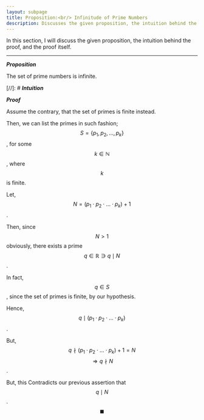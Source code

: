 ```yaml
---
layout: subpage
title: Proposition:<br/> Infinitude of Prime Numbers
description: Discusses the given proposition, the intuition behind the proof, and the proof itself
---
```


In this section, I will discuss the given proposition, the intuition behind the proof, and the
proof itself.

---

_**Proposition**_

The set of prime numbers is infinite.

[//]: # _**Intuition**_

_**Proof**_

Assume the contrary, that the set of primes is finite instead.

Then, we can list the primes in such fashion; $$S = \{p_1, p_2, ..., p_k\}$$, for some
$$k \in \mathbb{N}$$, where $$k$$ is finite.

Let, $$N = (p_1 \cdot p_2 \cdot ... \cdot p_k) + 1$$.

Then, since $$N > 1$$ obviously, there exists a prime $$q \in \mathbb{R} \ni q \mid N$$.

In fact, $$q \in S$$, since the set of primes is finite, by our hypothesis.

Hence, $$q \mid (p_1 \cdot p_2 \cdot ... \cdot p_k)$$.

But, $$q \nmid (p_1 \cdot p_2 \cdot ... \cdot p_k) + 1 = N$$ $$\Longrightarrow q \nmid N$$.

But, this Contradicts our previous assertion that $$q \mid N$$. $$\blacksquare$$
